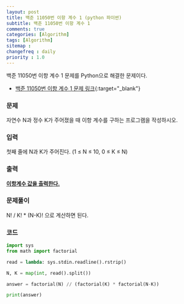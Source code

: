 ```yaml
---
layout: post
title: 백준 11050번 이항 계수 1 (python 파이썬)
subtitle: 백준 11050번 이항 계수 1
comments: true
categories: [Algorithm]
tags: [Algorithm]
sitemap :
changefreq : daily
priority : 1.0
---
```

백준 11050번 이항 계수 1 문제를 Python으로 해결한 문제이다.  

* [백준 11050번 이항 계수 1 문제 링크](https://www.acmicpc.net/problem/11050){:target="_blank"}


### 문제 
자연수 N과 정수 K가 주어졌을 때 이항 계수를 구하는 프로그램을 작성하시오.


### 입력
첫째 줄에 N과 K가 주어진다. (1 ≤ N ≤ 10, 0 ≤ K ≤ N)


### 출력
**<u>이항계수 값을 출력한다.</u>**


### 문제풀이
N! / K! * (N-K)! 으로 계산하면 된다.


### 코드
```python
import sys
from math import factorial

read = lambda: sys.stdin.readline().rstrip()

N, K = map(int, read().split())

answer = factorial(N) // (factorial(K) * factorial(N-K))

print(answer)
```